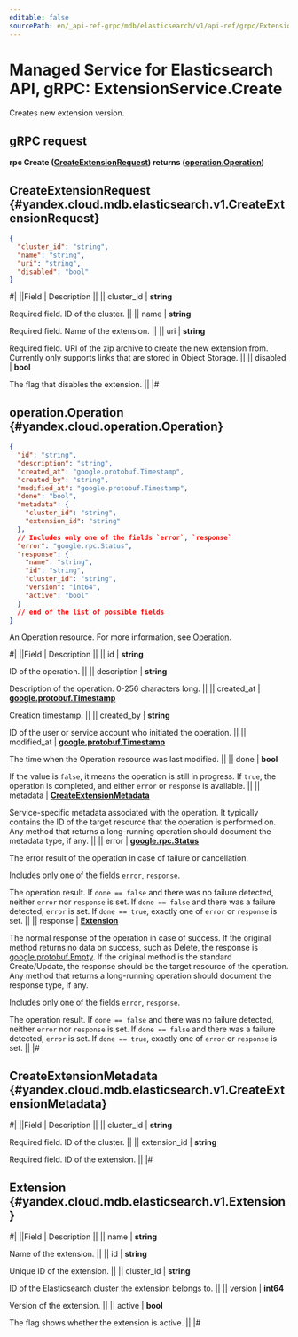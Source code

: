 ```yaml
---
editable: false
sourcePath: en/_api-ref-grpc/mdb/elasticsearch/v1/api-ref/grpc/Extension/create.md
---
```


# Managed Service for Elasticsearch API, gRPC: ExtensionService.Create

Creates new extension version.

## gRPC request

**rpc Create ([CreateExtensionRequest](#yandex.cloud.mdb.elasticsearch.v1.CreateExtensionRequest)) returns ([operation.Operation](#yandex.cloud.operation.Operation))**

## CreateExtensionRequest {#yandex.cloud.mdb.elasticsearch.v1.CreateExtensionRequest}

```json
{
  "cluster_id": "string",
  "name": "string",
  "uri": "string",
  "disabled": "bool"
}
```

#|
||Field | Description ||
|| cluster_id | **string**

Required field. ID of the cluster. ||
|| name | **string**

Required field. Name of the extension. ||
|| uri | **string**

Required field. URI of the zip archive to create the new extension from. Currently only supports links that are stored in Object Storage. ||
|| disabled | **bool**

The flag that disables the extension. ||
|#

## operation.Operation {#yandex.cloud.operation.Operation}

```json
{
  "id": "string",
  "description": "string",
  "created_at": "google.protobuf.Timestamp",
  "created_by": "string",
  "modified_at": "google.protobuf.Timestamp",
  "done": "bool",
  "metadata": {
    "cluster_id": "string",
    "extension_id": "string"
  },
  // Includes only one of the fields `error`, `response`
  "error": "google.rpc.Status",
  "response": {
    "name": "string",
    "id": "string",
    "cluster_id": "string",
    "version": "int64",
    "active": "bool"
  }
  // end of the list of possible fields
}
```

An Operation resource. For more information, see [Operation](/docs/api-design-guide/concepts/operation).

#|
||Field | Description ||
|| id | **string**

ID of the operation. ||
|| description | **string**

Description of the operation. 0-256 characters long. ||
|| created_at | **[google.protobuf.Timestamp](https://developers.google.com/protocol-buffers/docs/reference/google.protobuf#timestamp)**

Creation timestamp. ||
|| created_by | **string**

ID of the user or service account who initiated the operation. ||
|| modified_at | **[google.protobuf.Timestamp](https://developers.google.com/protocol-buffers/docs/reference/google.protobuf#timestamp)**

The time when the Operation resource was last modified. ||
|| done | **bool**

If the value is `false`, it means the operation is still in progress.
If `true`, the operation is completed, and either `error` or `response` is available. ||
|| metadata | **[CreateExtensionMetadata](#yandex.cloud.mdb.elasticsearch.v1.CreateExtensionMetadata)**

Service-specific metadata associated with the operation.
It typically contains the ID of the target resource that the operation is performed on.
Any method that returns a long-running operation should document the metadata type, if any. ||
|| error | **[google.rpc.Status](https://cloud.google.com/tasks/docs/reference/rpc/google.rpc#status)**

The error result of the operation in case of failure or cancellation.

Includes only one of the fields `error`, `response`.

The operation result.
If `done == false` and there was no failure detected, neither `error` nor `response` is set.
If `done == false` and there was a failure detected, `error` is set.
If `done == true`, exactly one of `error` or `response` is set. ||
|| response | **[Extension](#yandex.cloud.mdb.elasticsearch.v1.Extension)**

The normal response of the operation in case of success.
If the original method returns no data on success, such as Delete,
the response is [google.protobuf.Empty](https://developers.google.com/protocol-buffers/docs/reference/google.protobuf#google.protobuf.Empty).
If the original method is the standard Create/Update,
the response should be the target resource of the operation.
Any method that returns a long-running operation should document the response type, if any.

Includes only one of the fields `error`, `response`.

The operation result.
If `done == false` and there was no failure detected, neither `error` nor `response` is set.
If `done == false` and there was a failure detected, `error` is set.
If `done == true`, exactly one of `error` or `response` is set. ||
|#

## CreateExtensionMetadata {#yandex.cloud.mdb.elasticsearch.v1.CreateExtensionMetadata}

#|
||Field | Description ||
|| cluster_id | **string**

Required field. ID of the cluster. ||
|| extension_id | **string**

Required field. ID of the extension. ||
|#

## Extension {#yandex.cloud.mdb.elasticsearch.v1.Extension}

#|
||Field | Description ||
|| name | **string**

Name of the extension. ||
|| id | **string**

Unique ID of the extension. ||
|| cluster_id | **string**

ID of the Elasticsearch cluster the extension belongs to. ||
|| version | **int64**

Version of the extension. ||
|| active | **bool**

The flag shows whether the extension is active. ||
|#